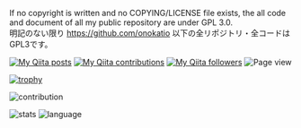 If no copyright is written and no COPYING/LICENSE file exists, the all code and document of all my public repository are under GPL 3.0.  
明記のない限り https://github.com/onokatio 以下の全リポジトリ・全コードはGPL3です。  

[![My Qiita posts](https://qiita-badge.apiapi.app/s/onokatio/posts.svg)](http://qiita.com/onokatio)
[![My Qiita contributions](https://qiita-badge.apiapi.app/s/onokatio/contributions.svg)](http://qiita.com/onokatio)
[![My Qiita followers](https://qiita-badge.apiapi.app/s/onokatio/followers.svg)](http://qiita.com/onokatio)
![Page view](https://komarev.com/ghpvc/?username=onokatio)

[![trophy](https://github-profile-trophy.vercel.app/?username=onokatio&row=2)](https://github.com/ryo-ma/github-profile-trophy)

![contribution](https://github-contribution-stats.vercel.app/api/?username=onokatio)

![stats](https://github-readme-stats.vercel.app/api?username=onokatio&count_private=true&show_icons=true)
![language](https://github-readme-stats.vercel.app/api/top-langs/?username=onokatio&layout=compact)
